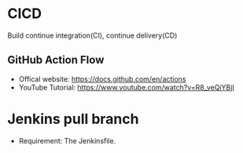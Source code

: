 # CICD
Build continue integration(CI), continue delivery(CD)

## GitHub Action Flow
+ Offical website: https://docs.github.com/en/actions
+ YouTube Tutorial: https://www.youtube.com/watch?v=R8_veQiYBjI


# Jenkins pull branch
+ Requirement: The Jenkinsfile.
